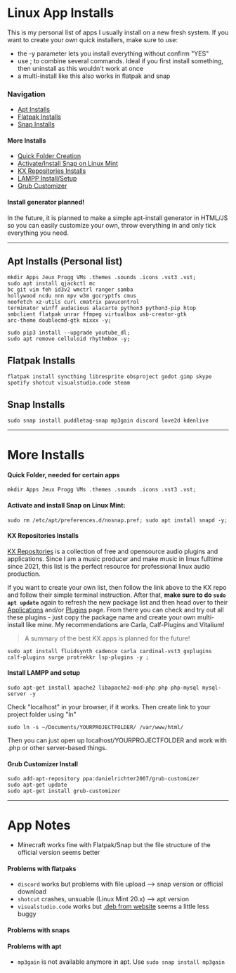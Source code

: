 # Linux App Installs
This is my personal list of apps I usually install on a new fresh system. If you want to create your own quick installers, make sure to use:

- the -y parameter lets you install everything without confirm "YES"
- use ; to combine several commands. Ideal if you first install something, then uninstall as this wouldn't work at once
- a multi-install like this also works in flatpak and snap

### Navigation
- [Apt Installs](#apt-installs-personal-list)
- [Flatpak Installs](#flatpak-installs)
- [Snap Installs](#snap-installs)
#### More Installs
- [Quick Folder Creation](#quick-folder-needed-for-certain-apps)
- [Activate/Install Snap on Linux Mint](#activate-and-install-snap-on-linux-mint)
- [KX Repositories Installs](#kx-repositories-installs)
- [LAMPP Install/Setup](#install-lampp-and-setup)
- [Grub Customizer](#grub-customizer-install)


#### Install generator planned!
In the future, it is planned to make a simple apt-install generator in HTML/JS so you can easily customize your own, throw everything in and only tick everything you need.
- - - - 

## Apt Installs (Personal list)
```
mkdir Apps Jeux Progg VMs .themes .sounds .icons .vst3 .vst;
sudo apt install qjackctl mc 
bc git vim feh id3v2 wmctrl ranger samba 
hollywood ncdu nnn mpv w3m gocryptfs cmus 
neofetch xz-utils curl cmatrix pavucontrol
terminator winff audacious alacarte python3 python3-pip htop 
smbclient flatpak unrar ffmpeg virtualbox usb-creator-gtk 
arc-theme doublecmd-gtk mixxx -y; 

sudo pip3 install --upgrade youtube_dl; 
sudo apt remove celluloid rhythmbox -y;
```
## Flatpak Installs
```
flatpak install syncthing libresprite obsproject godot gimp skype spotify shotcut visualstudio.code steam
```
## Snap Installs
```
sudo snap install puddletag-snap mp3gain discord love2d kdenlive
```

- - - -

# More Installs
#### Quick Folder, needed for certain apps
```
mkdir Apps Jeux Progg VMs .themes .sounds .icons .vst3 .vst;
```

#### Activate and install Snap on Linux Mint:
```
sudo rm /etc/apt/preferences.d/nosnap.pref; sudo apt install snapd -y;
```

#### KX Repositories Installs
[KX Repositories](https://kx.studio/Repositories) is a collection of free and opensource audio plugins and applications. Since I am a music producer and make music in linux fulltime since 2021, this list is the perfect resource for professional linux audio production.

If you want to create your own list, then follow the link above to the KX repo and follow their simple terminal instruction. After that, **make sure to do `sudo apt update`** again to refresh the new package list and then head over to their [Applications](https://kx.studio/Repositories:Applications) 
and/or [Plugins](https://kx.studio/Repositories:Plugins) page. From there you can check and try out all these plugins - just copy the package name and create your own multi-install like mine. My recommendations are Carla, Calf-Plugins and Vitalium! 
> A summary of the best KX apps is planned for the future!

```
sudo apt install fluidsynth cadence carla cardinal-vst3 gxplugins calf-plugins surge protrekkr lsp-plugins -y ; 
```

#### Install LAMPP and setup
```
sudo apt-get install apache2 libapache2-mod-php php php-mysql mysql-server -y
```
Check "localhost" in your browser, if it works. Then create link to your project folder using "ln"
```
sudo ln -s ~/Documents/YOURPROJECTFOLDER/ /var/www/html/
```
Then you can just open up localhost/YOURPROJECTFOLDER and work with .php or other server-based things.

#### Grub Customizer Install
```
sudo add-apt-repository ppa:danielrichter2007/grub-customizer
sudo apt-get update
sudo apt-get install grub-customizer
```

- - - -
# App Notes

- Minecraft works fine with Flatpak/Snap but the file structure of the official version seems better

#### Problems with flatpaks
- `discord` works but problems with file upload --> snap version or official download 
- `shotcut` crashes, unsuable (Linux Mint 20.x) --> apt version 
- `visualstudio.code` works but [.deb from website](https://code.visualstudio.com/Download) seems a little less buggy

#### Problems with snaps

#### Problems with apt
- `mp3gain` is not available anymore in apt. Use `sudo snap install mp3gain`

